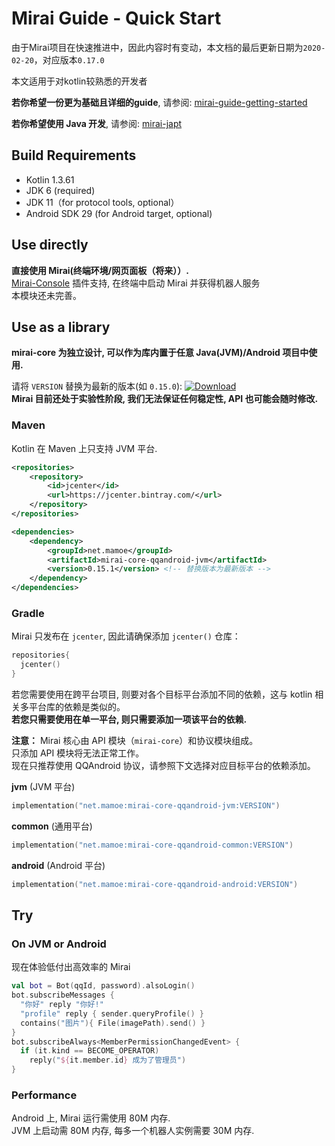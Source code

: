 # Mirai Guide - Quick Start

由于Mirai项目在快速推进中，因此内容时有变动，本文档的最后更新日期为```2020-02-20```，对应版本```0.17.0```

本文适用于对kotlin较熟悉的开发者

**若你希望一份更为基础且详细的guide**, 请参阅: [mirai-guide-getting-started](guide_getting_started.md)

**若你希望使用 Java 开发**, 请参阅: [mirai-japt](/mirai-japt/README.md)

## Build Requirements

- Kotlin 1.3.61 
- JDK 6 (required)
- JDK 11（for protocol tools, optional）
- Android SDK 29 (for Android target, optional)

## Use directly

**直接使用 Mirai(终端环境/网页面板（将来））.**  
[Mirai-Console](https://github.com/mamoe/mirai/tree/master/mirai-console) 插件支持, 在终端中启动 Mirai 并获得机器人服务  
本模块还未完善。

## Use as a library

**mirai-core 为独立设计, 可以作为库内置于任意 Java(JVM)/Android 项目中使用.**

请将 `VERSION` 替换为最新的版本(如 `0.15.0`):
[![Download](https://api.bintray.com/packages/him188moe/mirai/mirai-core/images/download.svg)](https://bintray.com/him188moe/mirai/mirai-core/)  
**Mirai 目前还处于实验性阶段, 我们无法保证任何稳定性, API 也可能会随时修改.**

### Maven

Kotlin 在 Maven 上只支持 JVM 平台.

```xml
<repositories>
    <repository>
        <id>jcenter</id>
        <url>https://jcenter.bintray.com/</url>
    </repository>
</repositories>
```

```xml
<dependencies>
    <dependency>
        <groupId>net.mamoe</groupId>
        <artifactId>mirai-core-qqandroid-jvm</artifactId>
        <version>0.15.1</version> <!-- 替换版本为最新版本 -->
    </dependency>
</dependencies>
```

### Gradle

Mirai 只发布在 `jcenter`, 因此请确保添加 `jcenter()` 仓库：

```kotlin
repositories{
  jcenter()
}
```

若您需要使用在跨平台项目, 则要对各个目标平台添加不同的依赖，这与 kotlin 相关多平台库的依赖是类似的。  
**若您只需要使用在单一平台, 则只需要添加一项该平台的依赖.**

**注意：**
Mirai 核心由 API 模块（`mirai-core`）和协议模块组成。  
只添加 API 模块将无法正常工作。  
现在只推荐使用 QQAndroid 协议，请参照下文选择对应目标平台的依赖添加。

**jvm** (JVM 平台)

```kotlin
implementation("net.mamoe:mirai-core-qqandroid-jvm:VERSION")
```

**common** (通用平台)

```kotlin
implementation("net.mamoe:mirai-core-qqandroid-common:VERSION")
```

**android** (Android 平台)

```kotlin
implementation("net.mamoe:mirai-core-qqandroid-android:VERSION")
```

## Try

### On JVM or Android

现在体验低付出高效率的 Mirai

```kotlin
val bot = Bot(qqId, password).alsoLogin()
bot.subscribeMessages {
  "你好" reply "你好!"
  "profile" reply { sender.queryProfile() }
  contains("图片"){ File(imagePath).send() }
}
bot.subscribeAlways<MemberPermissionChangedEvent> {
  if (it.kind == BECOME_OPERATOR)
    reply("${it.member.id} 成为了管理员")
}
```

### Performance

Android 上, Mirai 运行需使用 80M 内存.  
JVM 上启动需 80M 内存, 每多一个机器人实例需要 30M 内存.

